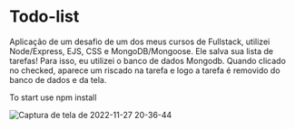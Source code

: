 <h1>Todo-list</h1>
<p> Aplicação de um desafio de um dos meus cursos de Fullstack, utilizei Node/Express, EJS, CSS e MongoDB/Mongoose. Ele salva sua lista de tarefas! Para isso, eu utilizei o banco de dados Mongodb. Quando clicado no checked, aparece um riscado na tarefa e logo a tarefa é removido do banco de dados e da tela. </p>

To start use npm install


![Captura de tela de 2022-11-27 20-36-44](https://user-images.githubusercontent.com/95313382/204165843-9f2b735f-c484-4535-a503-7de9b01242c0.png)
